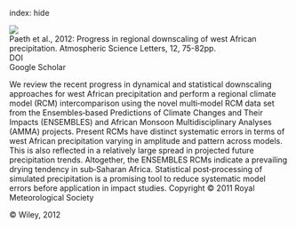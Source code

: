 index: hide

<div class="Citation">
    <div class="Citation-thumb CitationThumb-linked"  data-href="https://doi.org/10.1002/asl.306">
      <img src="https://static.claimspace.cloud/climate-study-static/refs/thumbs/9/Paeth_et_al_2012-thumb.png" />
    </div>

  <div class="Citation-body">
    <div class="Citation-text">Paeth et al., 2012: Progress in regional downscaling of west African precipitation. <span class="Article-journal">Atmospheric Science Letters, </span><span class="Article-volume">12, </span>75-82pp.</div>
    <div class="Citation-links">
      <div class="CitationLink" data-href="https://doi.org/10.1002/asl.306">
        <div class="CitationLink-icon CitationLink-Doi"></div>
        <div class="CitationLink-text">DOI</div>
      </div>
      <div class="CitationLink" data-href="https://scholar.google.com/scholar?q=10.1002/asl.306">
        <div class="CitationLink-icon CitationLink-Scholar"></div>
        <div class="CitationLink-text">Google Scholar</div>
      </div>
    </div>
  </div>
</div>

We review the recent progress in dynamical and statistical downscaling approaches for west African precipitation and perform a regional climate model (RCM) intercomparison using the novel multi‐model RCM data set from the Ensembles‐based Predictions of Climate Changes and Their Impacts (ENSEMBLES) and African Monsoon Multidisciplinary Analyses (AMMA) projects. Present RCMs have distinct systematic errors in terms of west African precipitation varying in amplitude and pattern across models. This is also reflected in a relatively large spread in projected future precipitation trends. Altogether, the ENSEMBLES RCMs indicate a prevailing drying tendency in sub‐Saharan Africa. Statistical post‐processing of simulated precipitation is a promising tool to reduce systematic model errors before application in impact studies. Copyright © 2011 Royal Meteorological Society

<div class="Citation-copy">
&copy; Wiley, 2012
</div>